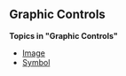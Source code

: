 ## Graphic Controls

**Topics in "Graphic Controls"**
* [Image](graphic-controls/image.md)
* [Symbol](graphic-controls/symbol.md)